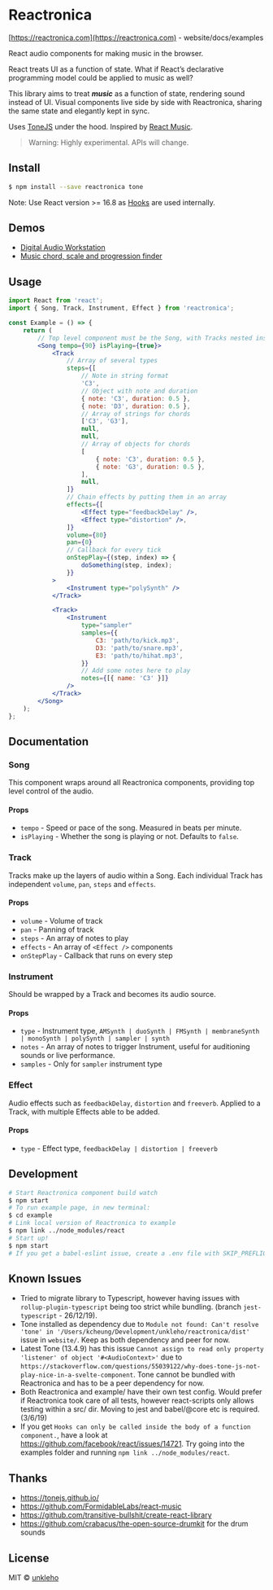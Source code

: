 # Reactronica

[https://reactronica.com](https://reactronica.com) - website/docs/examples

React audio components for making music in the browser.

React treats UI as a function of state. What if React’s declarative programming model could be applied to music as well?

This library aims to treat **_music_** as a function of state, rendering sound instead of UI. Visual components live side by side with Reactronica, sharing the same state and elegantly kept in sync.

Uses [ToneJS](https://tonejs.github.io/) under the hood. Inspired by [React Music](https://github.com/FormidableLabs/react-music).

> Warning: Highly experimental. APIs will change.

## Install

```bash
$ npm install --save reactronica tone
```

Note: Use React version >= 16.8 as [Hooks](https://reactjs.org/docs/hooks-intro.html) are used internally.

## Demos

- [Digital Audio Workstation](https://reactronica.com/daw)
- [Music chord, scale and progression finder](https://music-toolbox.now.sh)

## Usage

```jsx
import React from 'react';
import { Song, Track, Instrument, Effect } from 'reactronica';

const Example = () => {
	return (
		// Top level component must be the Song, with Tracks nested inside
		<Song tempo={90} isPlaying={true}>
			<Track
				// Array of several types
				steps={[
					// Note in string format
					'C3',
					// Object with note and duration
					{ note: 'C3', duration: 0.5 },
					{ note: 'D3', duration: 0.5 },
					// Array of strings for chords
					['C3', 'G3'],
					null,
					null,
					// Array of objects for chords
					[
						{ note: 'C3', duration: 0.5 },
						{ note: 'G3', duration: 0.5 },
					],
					null,
				]}
				// Chain effects by putting them in an array
				effects={[
					<Effect type="feedbackDelay" />,
					<Effect type="distortion" />,
				]}
				volume={80}
				pan={0}
				// Callback for every tick
				onStepPlay={(step, index) => {
					doSomething(step, index);
				}}
			>
				<Instrument type="polySynth" />
			</Track>

			<Track>
				<Instrument
					type="sampler"
					samples={{
						C3: 'path/to/kick.mp3',
						D3: 'path/to/snare.mp3',
						E3: 'path/to/hihat.mp3',
					}}
					// Add some notes here to play
					notes={[{ name: 'C3' }]}
				/>
			</Track>
		</Song>
	);
};
```

## Documentation

### Song

This component wraps around all Reactronica components, providing top level control of the audio.

#### Props

- `tempo` - Speed or pace of the song. Measured in beats per minute.
- `isPlaying` - Whether the song is playing or not. Defaults to `false`.

### Track

Tracks make up the layers of audio within a Song. Each individual Track has independent `volume`, `pan`, `steps` and `effects`.

#### Props

- `volume` - Volume of track
- `pan` - Panning of track
- `steps` - An array of notes to play
- `effects` - An array of `<Effect />` components
- `onStepPlay` - Callback that runs on every step

### Instrument

Should be wrapped by a Track and becomes its audio source.

#### Props

- `type` - Instrument type, `AMSynth | duoSynth | FMSynth | membraneSynth | monoSynth | polySynth | sampler | synth`
- `notes` - An array of notes to trigger Instrument, useful for auditioning sounds or live performance.
- `samples` - Only for `sampler` instrument type

### Effect

Audio effects such as `feedbackDelay`, `distortion` and `freeverb`. Applied to a Track, with multiple Effects able to be added.

#### Props

- `type` - Effect type, `feedbackDelay | distortion | freeverb`

## Development

```bash
# Start Reactronica component build watch
$ npm start
# To run example page, in new terminal:
$ cd example
# Link local version of Reactronica to example
$ npm link ../node_modules/react
# Start up!
$ npm start
# If you get a babel-eslint issue, create a .env file with SKIP_PREFLIGHT_CHECK=true in ./example
```

## Known Issues

- Tried to migrate library to Typescript, however having issues with `rollup-plugin-typescript` being too strict while bundling. (branch `jest-typescript` - 26/12/19).
- Tone installed as dependency due to `Module not found: Can't resolve 'tone' in '/Users/kcheung/Development/unkleho/reactronica/dist'` issue in `website/`. Keep as both dependency and peer for now.
- Latest Tone (13.4.9) has this issue `Cannot assign to read only property 'listener' of object '#<AudioContext>'` due to `https://stackoverflow.com/questions/55039122/why-does-tone-js-not-play-nice-in-a-svelte-component`. Tone cannot be bundled with Reactronica and has to be a peer dependency for now.
- Both Reactronica and example/ have their own test config. Would prefer if Reactronica took care of all tests, however react-scripts only allows testing within a src/ dir. Moving to jest and babel/@core etc is required. (3/6/19)
- If you get `Hooks can only be called inside the body of a function component.`, have a look at https://github.com/facebook/react/issues/14721. Try going into the examples folder and running `npm link ../node_modules/react`.

## Thanks

- https://tonejs.github.io/
- https://github.com/FormidableLabs/react-music
- https://github.com/transitive-bullshit/create-react-library
- https://github.com/crabacus/the-open-source-drumkit for the drum sounds

## License

MIT © [unkleho](https://github.com/unkleho)
